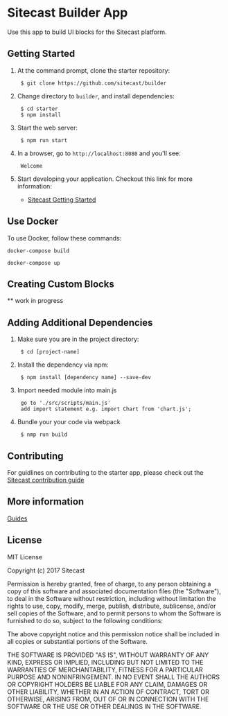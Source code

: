 # Sitecast Builder App

Use this app to build UI blocks for the Sitecast platform.

## Getting Started

1. At the command prompt, clone the starter repository:

        $ git clone https://github.com/sitecast/builder

2. Change directory to `builder`, and install dependencies:

        $ cd starter
        $ npm install

3. Start the web server:

        $ npm run start

4. In a browser, go to `http://localhost:8080` and you'll see:

        Welcome

5. Start developing your application. Checkout this link for more information:

    * [Sitecast Getting Started](http://sitecast.com)


## Use Docker

To use Docker, follow these commands:

```
docker-compose build

docker-compose up
```

## Creating Custom Blocks

** work in progress


## Adding Additional Dependencies

1. Make sure you are in the project directory:

        $ cd [project-name]

2. Install the dependency via npm:

        $ npm install [dependency name] --save-dev

3. Import needed module into main.js

        go to './src/scripts/main.js'
        add import statement e.g. import Chart from 'chart.js';

4. Bundle your your code via webpack

        $ nmp run build

## Contributing

For guidlines on contributing to the starter app, please check out the
[Sitecast contribution guide](http://sitecast.com)

## More information

[Guides](http://sitecast.com)

## License

MIT License

Copyright (c) 2017 Sitecast

Permission is hereby granted, free of charge, to any person obtaining a copy
of this software and associated documentation files (the "Software"), to deal
in the Software without restriction, including without limitation the rights
to use, copy, modify, merge, publish, distribute, sublicense, and/or sell
copies of the Software, and to permit persons to whom the Software is
furnished to do so, subject to the following conditions:

The above copyright notice and this permission notice shall be included in all
copies or substantial portions of the Software.

THE SOFTWARE IS PROVIDED "AS IS", WITHOUT WARRANTY OF ANY KIND, EXPRESS OR
IMPLIED, INCLUDING BUT NOT LIMITED TO THE WARRANTIES OF MERCHANTABILITY,
FITNESS FOR A PARTICULAR PURPOSE AND NONINFRINGEMENT. IN NO EVENT SHALL THE
AUTHORS OR COPYRIGHT HOLDERS BE LIABLE FOR ANY CLAIM, DAMAGES OR OTHER
LIABILITY, WHETHER IN AN ACTION OF CONTRACT, TORT OR OTHERWISE, ARISING FROM,
OUT OF OR IN CONNECTION WITH THE SOFTWARE OR THE USE OR OTHER DEALINGS IN THE
SOFTWARE.
